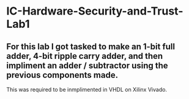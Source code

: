 # IC-Hardware-Security-and-Trust-Lab1
For this lab I got tasked to make an 1-bit full adder, 4-bit ripple carry adder, and then impliment an adder / subtractor using the previous components made.
---
This was required to be inmplimented in VHDL on Xilinx Vivado.
